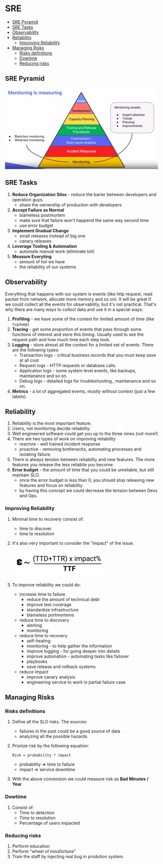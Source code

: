 # SRE

* [SRE Pyramid](#sre-pyramid)
* [SRE Tasks](#sre-tasks)
* [Observability](#observability)
* [Reliability](#reliability)
    + [Improving Reliability](#improving-reliability)
* [Managing Risks](#managing-risks)
    + [Risks definitions](#risks-definitions)
    + [Dowtime](#dowtime)
    + [Reducing risks](#reducing-risks)

## SRE Pyramid
![SRE Pyramid](./img/sre-pyramid.png)

## SRE Tasks
1. **Reduce Organization Silos** - reduce the barier between developers and operation guys.
    * share the ownership of production with developers
1. **Accept Failure as Normal**
    * blameless postmortem
    * make sure that failure won't happend the same way second time
    * use error budget
1. **Implement Gradual Change**
    * small releases instead of big one
    * canary releases
1. **Leverage Tooling & Automation**
    * automate manual work (eliminate toil)
1. **Measure Everyting**
    * amount of toil we have
    * the reliability of our systems

## Observability
Everything that happens with our system is events (like http request, read packet from network, allocate more memory and so on). It will be great if we could collect all the events for observability, but it's not practical. That's why there are many ways to collect data and use it in a special ways:

1. **Profiling** - we have some of the context for limited amount of time (like `tcpdump`)
1. **Tracing**  - get some proportion of events that pass through some functions of interest and store this timing. Usually used to see the request path and how much time each step took.
1. **Logging** - store almost all the context for a limited set of events. There are the following types:
    * Transaction logs - critical business records that you must keep save at all cost
    * Request logs - HTTP requests or database calls.
    * Application logs - some system level events, like backups, maintanance and so on.
    * Debug logs - detailed logs for troubleshooting., maintanance and so on.
1. **Metrics** - a lot of aggregated events, mostly without context (just a few labels).

## Reliability
1. Reliability is the most important feature.
1. Users, not monitoring decide reliability.
1. Well engineered software could get you up to the three nines (not more!)
1. There are two types of work on improving reliability
    * reactvie - well trained incident response
    * proactive - removing bottlenecks, automating processes and isolating failure.
1. There is always tension between reliability and new features. The more features you release the less reliabile you become.
1. **Error budget** - the amount of time that you could be unreliable, but still maintain SLO.
    * once the error budget is less than 0, you should stop releasing new features and focus on reliability.
    * by having this concept we could decrease the tension between Devs and Ops.

### Improving Reliability
1. Minimal time to recovery consist of:
    * time to discover
    * time to resolution
1. It's also very important to consider the "impact" of the issue.

    ![Failure Impact](./img/failure-impact.png)

1. To improve reliability we could do:
    * increase time to failure
        * reduce the amount of technical debt
        * improve test coverage
        * standardize infrastructure
        * blameless portmortems
    * reduce time to discovery
        * alerting
        * monitoring
    * reduce time to recovery
        * self-healing
        * monitoring - to help gather the information
        * improve logging - for going deeper into details
        * improve automation - automating tasks like failover
        * playbooks
        * save release and rollback systems
    * reduce impact
        * improve canary analysis
        * engineering service to work in partial failure case


## Managing Risks

### Risks definitions
1. Define all the SLO risks. The sources:
    * failures in the past could be a good source of data
    * analyzing all the possible hazards.
1. Priorize risk by the following equation:
    ```
    Risk = probability * impact
    ```

    * probability => time to failure
    * impact => service downtime
1. With the above convension we could measure risk as **Bad Minutes / Year**

### Dowtime
1. Consist of:
    * Time to detection
    * Time to resolution
    * Percentage of users impacted

### Reducing risks
1. Perform education
1. Perform "wheel of missfortune"
1. Train the staff by injecting real bug in prodution system.
